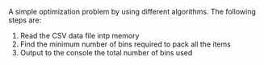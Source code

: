 A simple optimization problem by using different algorithms. The following steps are:
1. Read the CSV data file intp memory
2. Find the minimum number of bins required to pack all the items
3. Output to the console the total number of bins used

